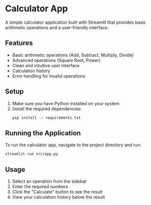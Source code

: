 # Calculator App

A simple calculator application built with Streamlit that provides basic arithmetic operations and a user-friendly interface.

## Features

- Basic arithmetic operations (Add, Subtract, Multiply, Divide)
- Advanced operations (Square Root, Power)
- Clean and intuitive user interface
- Calculation history
- Error handling for invalid operations

## Setup

1. Make sure you have Python installed on your system
2. Install the required dependencies:
   ```bash
   pip install -r requirements.txt
   ```

## Running the Application

To run the calculator app, navigate to the project directory and run:
```bash
streamlit run src/app.py
```

## Usage

1. Select an operation from the sidebar
2. Enter the required numbers
3. Click the "Calculate" button to see the result
4. View your calculation history below the result
